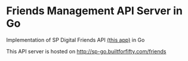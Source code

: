 # Friends Management API Server in Go

Implementation of SP Digital Friends API [(this app)](https://github.com/abuuzayr/sp-friends-api) in Go

This API server is hosted on http://sp-go.builtforfifty.com/friends
